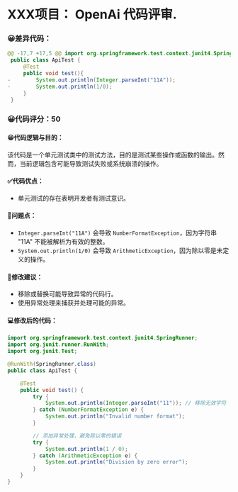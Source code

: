 # XXX项目： OpenAi 代码评审.
### 😀差异代码：
```java
@@ -17,7 +17,5 @@ import org.springframework.test.context.junit4.SpringRunner;
 public class ApiTest {
     @Test
     public void test(){
-        System.out.println(Integer.parseInt("11A"));
-        System.out.println(1/0);
     }
 }
```
### 😀代码评分：50
#### 😀代码逻辑与目的：
该代码是一个单元测试类中的测试方法，目的是测试某些操作或函数的输出。然而，当前逻辑包含可能导致测试失败或系统崩溃的操作。

#### ✅代码优点：
- 单元测试的存在表明开发者有测试意识。

#### 🤔问题点：
- `Integer.parseInt("11A")` 会导致 `NumberFormatException`，因为字符串 "11A" 不能被解析为有效的整数。
- `System.out.println(1/0)` 会导致 `ArithmeticException`，因为除以零是未定义的操作。

#### 🎯修改建议：
- 移除或替换可能导致异常的代码行。
- 使用异常处理来捕获并处理可能的异常。

#### 💻修改后的代码：
```java
import org.springframework.test.context.junit4.SpringRunner;
import org.junit.runner.RunWith;
import org.junit.Test;

@RunWith(SpringRunner.class)
public class ApiTest {

    @Test
    public void test() {
        try {
            System.out.println(Integer.parseInt("11")); // 移除无效字符
        } catch (NumberFormatException e) {
            System.out.println("Invalid number format");
        }

        // 添加异常处理，避免除以零的错误
        try {
            System.out.println(1 / 0);
        } catch (ArithmeticException e) {
            System.out.println("Division by zero error");
        }
    }
}
```